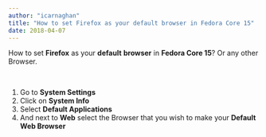 ```yaml
---
author: "icarnaghan"
title: "How to set Firefox as your default browser in Fedora Core 15"
date: 2018-04-07
---
```


How to set **Firefox** as your **default** **browser** in **Fedora Core 15**? Or any other Browser.

 

1. Go to **System Settings**
2. Click on **System Info**
3. Select **Default Applications**
4. And next to **Web** select the Browser that you wish to make your **Default Web Browser**
